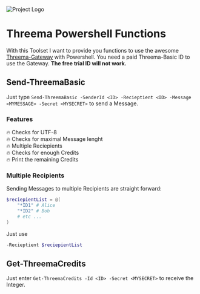 ![Project Logo](https://raw.githubusercontent.com/Gill-Bates/threema/main/img/logo.png)

# Threema Powershell Functions
With this Toolset I want to provide you functions to use the awesome [Threema-Gateway](https://gateway.threema.ch/) with Powershell. You need a paid Threema-Basic ID to use the Gateway. **The free trial ID will not work.**

## Send-ThreemaBasic
Just type `Send-ThreemaBasic -SenderId <ID> -Recieptient <ID> -Message <MYMESSAGE> -Secret <MYSECRET>` to send a Message.

### Features
🔥 Checks for UTF-8  
🔥 Checks for maximal Message lenght  
🔥 Multiple Reciepients  
🔥 Checks for enough Credits  
🔥 Print the remaining Credits

### Multiple Recipients
Sending Messages to multiple Recipients are straight forward:
```powershell
$reciepientList = @(
    "*ID1" # Alice
    "*ID2" # Bob
    # etc ...
)
```
Just use
```powershell
-Recieptient $reciepientList
```

## Get-ThreemaCredits
Just enter `Get-ThreemaCredits -Id <ID> -Secret <MYSECRET>` to receive the Integer.
